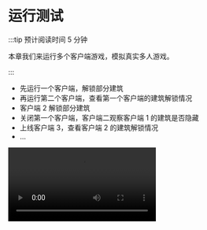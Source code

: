 # 运行测试

:::tip 预计阅读时间 5 分钟

本章我们来运行多个客户端游戏，模拟真实多人游戏。

:::

- 先运行一个客户端，解锁部分建筑
- 再运行第二个客户端，查看第一个客户端的建筑解锁情况
- 客户端 2 解锁部分建筑
- 关闭第一个客户端，客户端二观察客户端 1 的建筑是否隐藏
- 上线客户端 3，查看客户端 2 的建筑解锁情况
- ...

<video controls src="https://arkimg.ark.online/28-9697474.mp4"></video>

